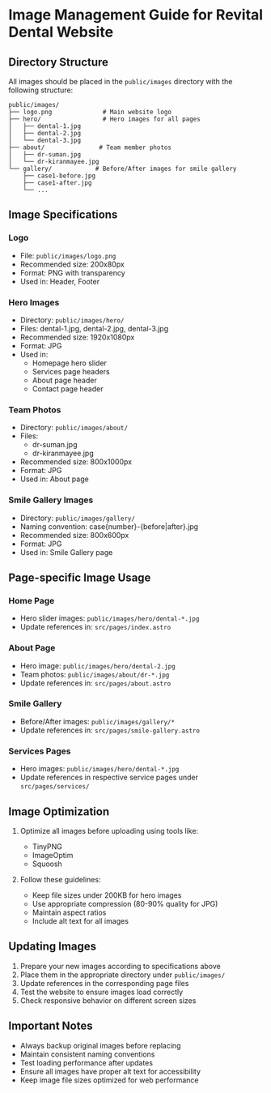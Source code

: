 # Image Management Guide for Revital Dental Website

## Directory Structure

All images should be placed in the `public/images` directory with the following structure:

```
public/images/
├── logo.png              # Main website logo
├── hero/                 # Hero images for all pages
│   ├── dental-1.jpg
│   ├── dental-2.jpg
│   └── dental-3.jpg
├── about/               # Team member photos
│   ├── dr-suman.jpg
│   └── dr-kiranmayee.jpg
└── gallery/            # Before/After images for smile gallery
    ├── case1-before.jpg
    ├── case1-after.jpg
    └── ...
```

## Image Specifications

### Logo
- File: `public/images/logo.png`
- Recommended size: 200x80px
- Format: PNG with transparency
- Used in: Header, Footer

### Hero Images
- Directory: `public/images/hero/`
- Files: dental-1.jpg, dental-2.jpg, dental-3.jpg
- Recommended size: 1920x1080px
- Format: JPG
- Used in:
  - Homepage hero slider
  - Services page headers
  - About page header
  - Contact page header

### Team Photos
- Directory: `public/images/about/`
- Files:
  - dr-suman.jpg
  - dr-kiranmayee.jpg
- Recommended size: 800x1000px
- Format: JPG
- Used in: About page

### Smile Gallery Images
- Directory: `public/images/gallery/`
- Naming convention: case{number}-{before|after}.jpg
- Recommended size: 800x600px
- Format: JPG
- Used in: Smile Gallery page

## Page-specific Image Usage

### Home Page
- Hero slider images: `public/images/hero/dental-*.jpg`
- Update references in: `src/pages/index.astro`

### About Page
- Hero image: `public/images/hero/dental-2.jpg`
- Team photos: `public/images/about/dr-*.jpg`
- Update references in: `src/pages/about.astro`

### Smile Gallery
- Before/After images: `public/images/gallery/*`
- Update references in: `src/pages/smile-gallery.astro`

### Services Pages
- Hero images: `public/images/hero/dental-*.jpg`
- Update references in respective service pages under `src/pages/services/`

## Image Optimization

1. Optimize all images before uploading using tools like:
   - TinyPNG
   - ImageOptim
   - Squoosh

2. Follow these guidelines:
   - Keep file sizes under 200KB for hero images
   - Use appropriate compression (80-90% quality for JPG)
   - Maintain aspect ratios
   - Include alt text for all images

## Updating Images

1. Prepare your new images according to specifications above
2. Place them in the appropriate directory under `public/images/`
3. Update references in the corresponding page files
4. Test the website to ensure images load correctly
5. Check responsive behavior on different screen sizes

## Important Notes

- Always backup original images before replacing
- Maintain consistent naming conventions
- Test loading performance after updates
- Ensure all images have proper alt text for accessibility
- Keep image file sizes optimized for web performance